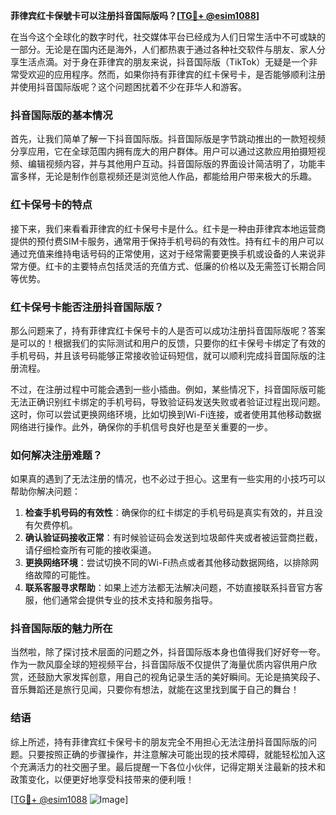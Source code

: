 **菲律宾红卡保號卡可以注册抖音国际版吗？[[TG💪+ @esim1088](https://t.me/s/esim1088)]**

在当今这个全球化的数字时代，社交媒体平台已经成为人们日常生活中不可或缺的一部分。无论是在国内还是海外，人们都热衷于通过各种社交软件与朋友、家人分享生活点滴。对于身在菲律宾的朋友来说，抖音国际版（TikTok）无疑是一个非常受欢迎的应用程序。然而，如果你持有菲律宾的红卡保号卡，是否能够顺利注册并使用抖音国际版呢？这个问题困扰着不少在菲华人和游客。

### 抖音国际版的基本情况

首先，让我们简单了解一下抖音国际版。抖音国际版是字节跳动推出的一款短视频分享应用，它在全球范围内拥有庞大的用户群体。用户可以通过这款应用拍摄短视频、编辑视频内容，并与其他用户互动。抖音国际版的界面设计简洁明了，功能丰富多样，无论是制作创意视频还是浏览他人作品，都能给用户带来极大的乐趣。

### 红卡保号卡的特点

接下来，我们来看看菲律宾的红卡保号卡是什么。红卡是一种由菲律宾本地运营商提供的预付费SIM卡服务，通常用于保持手机号码的有效性。持有红卡的用户可以通过充值来维持电话号码的正常使用，这对于经常需要更换手机或设备的人来说非常方便。红卡的主要特点包括灵活的充值方式、低廉的价格以及无需签订长期合同等优势。

### 红卡保号卡能否注册抖音国际版？

那么问题来了，持有菲律宾红卡保号卡的人是否可以成功注册抖音国际版呢？答案是可以的！根据我们的实际测试和用户的反馈，只要你的红卡保号卡绑定了有效的手机号码，并且该号码能够正常接收验证码短信，就可以顺利完成抖音国际版的注册流程。

不过，在注册过程中可能会遇到一些小插曲。例如，某些情况下，抖音国际版可能无法正确识别红卡绑定的手机号码，导致验证码发送失败或者验证过程出现问题。这时，你可以尝试更换网络环境，比如切换到Wi-Fi连接，或者使用其他移动数据网络进行操作。此外，确保你的手机信号良好也是至关重要的一步。

### 如何解决注册难题？

如果真的遇到了无法注册的情况，也不必过于担心。这里有一些实用的小技巧可以帮助你解决问题：

1. **检查手机号码的有效性**：确保你的红卡绑定的手机号码是真实有效的，并且没有欠费停机。
2. **确认验证码接收正常**：有时候验证码会发送到垃圾邮件夹或者被运营商拦截，请仔细检查所有可能的接收渠道。
3. **更换网络环境**：尝试切换不同的Wi-Fi热点或者其他移动数据网络，以排除网络故障的可能性。
4. **联系客服寻求帮助**：如果上述方法都无法解决问题，不妨直接联系抖音官方客服，他们通常会提供专业的技术支持和服务指导。

### 抖音国际版的魅力所在

当然啦，除了探讨技术层面的问题之外，抖音国际版本身也值得我们好好夸一夸。作为一款风靡全球的短视频平台，抖音国际版不仅提供了海量优质内容供用户欣赏，还鼓励大家发挥创意，用自己的视角记录生活的美好瞬间。无论是搞笑段子、音乐舞蹈还是旅行见闻，只要你有想法，就能在这里找到属于自己的舞台！

### 结语

综上所述，持有菲律宾红卡保号卡的朋友完全不用担心无法注册抖音国际版的问题。只要按照正确的步骤操作，并注意解决可能出现的技术障碍，就能轻松加入这个充满活力的社交圈子里。最后提醒一下各位小伙伴，记得定期关注最新的技术和政策变化，以便更好地享受科技带来的便利哦！

[[TG💪+ @esim1088](https://t.me/s/esim1088) ![Image](https://i.postimg.cc/4NQfJmqS/Snipaste-2025-05-13-00-14-12.png)]